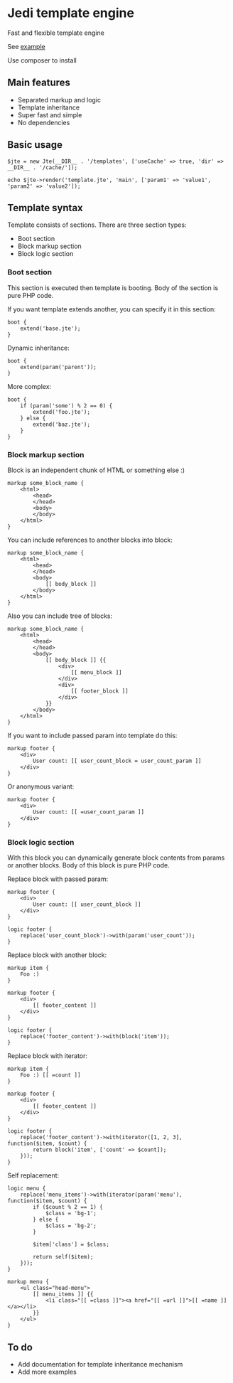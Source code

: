 Jedi template engine
===

Fast and flexible template engine

See [example](https://github.com/vitkovskii/jte/tree/master/examples)

Use composer to install

Main features
---
* Separated markup and logic
* Template inheritance
* Super fast and simple
* No dependencies

Basic usage
---
```
$jte = new Jte(__DIR__ . '/templates', ['useCache' => true, 'dir' => __DIR__ . '/cache/']);

echo $jte->render('template.jte', 'main', ['param1' => 'value1', 'param2' => 'value2']);
```

Template syntax
---

Template consists of sections. There are three section types:

* Boot section
* Block markup section
* Block logic section

### Boot section
This section is executed then template is booting. Body of the section is pure PHP code.

If you want template extends another, you can specify it in this section:
```
boot {
    extend('base.jte');
}
```

Dynamic inheritance:
```
boot {
    extend(param('parent'));
}
```

More complex:
```
boot {
    if (param('some') % 2 == 0) {
        extend('foo.jte');
    } else {
        extend('baz.jte');
    }
}
```

### Block markup section
Block is an independent chunk of HTML or something else :)
```
markup some_block_name {
    <html>
        <head>
        </head>
        <body>
        </body>
    </html>
}
```

You can include references to another blocks into block:
```
markup some_block_name {
    <html>
        <head>
        </head>
        <body>
            [[ body_block ]]
        </body>
    </html>
}
```

Also you can include tree of blocks:
```
markup some_block_name {
    <html>
        <head>
        </head>
        <body>
            [[ body_block ]] {{
                <div>
                    [[ menu_block ]]
                </div>
                <div>
                    [[ footer_block ]]
                </div>
            }}
        </body>
    </html>
}
```

If you want to include passed param into template do this:
```
markup footer {
    <div>
        User count: [[ user_count_block = user_count_param ]]
    </div>
}
```

Or anonymous variant:
```
markup footer {
    <div>
        User count: [[ =user_count_param ]]
    </div>
}
```

### Block logic section
With this block you can dynamically generate block contents from params or another blocks.
Body of this block is pure PHP code.

Replace block with passed param:
```
markup footer {
    <div>
        User count: [[ user_count_block ]]
    </div>
}

logic footer {
    replace('user_count_block')->with(param('user_count'));
}
```

Replace block with another block:
```
markup item {
    Foo :)
}

markup footer {
    <div>
        [[ footer_content ]]
    </div>
}

logic footer {
    replace('footer_content')->with(block('item'));
}
```

Replace block with iterator:
```
markup item {
    Foo :) [[ =count ]]
}

markup footer {
    <div>
        [[ footer_content ]]
    </div>
}

logic footer {
    replace('footer_content')->with(iterator([1, 2, 3], function($item, $count) {
        return block('item', ['count' => $count]);
    }));
}
```

Self replacement:
```
logic menu {
    replace('menu_items')->with(iterator(param('menu'), function($item, $count) {
        if ($count % 2 == 1) {
            $class = 'bg-1';
        } else {
            $class = 'bg-2';
        }

        $item['class'] = $class;

        return self($item);
    }));
}

markup menu {
    <ul class="head-menu">
        [[ menu_items ]] {{
            <li class="[[ =class ]]"><a href="[[ =url ]]">[[ =name ]]</a></li>
        }}
    </ul>
}
```

To do
---

* Add documentation for template inheritance mechanism
* Add more examples
